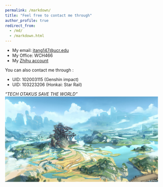 ```yaml
---
permalink: /markdown/
title: "Feel free to contact me through"
author_profile: true
redirect_from: 
  - /md/
  - /markdown.html
---
```


* My email: jtang147@ucr.edu
* My Office: WCH466
* My [Zhihu account](https://www.zhihu.com/people/huang-fu-88-32)

You can also contact me through :  
* UID: 102003115  (Genshin impact)
* UID: 103223206 (Honkai: Star Rail)
  
*“TECH OTAKUS SAVE THE WORLD”*
![image info](../images/mihoyo.png)




